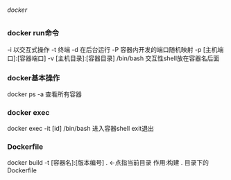 ###### docker
### docker run命令
-i 以交互式操作
-t 终端
-d 在后台运行
-P 容器内开发的端口随机映射
-p [主机端口]:[容器端口]
-v [主机目录]:[容器目录]
/bin/bash 交互性shell放在容器名后面

### docker基本操作
docker ps -a 查看所有容器

### docker exec 
docker exec -it [id] /bin/bash
进入容器shell
exit退出

### Dockerfile
docker build -t [容器名]:[版本编号] . <-点指当前目录
作用:构建 . 目录下的 Dockerfile
